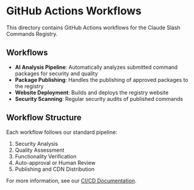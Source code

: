 # GitHub Actions Workflows

This directory contains GitHub Actions workflows for the Claude Slash Commands Registry.

## Workflows

- **AI Analysis Pipeline**: Automatically analyzes submitted command packages for security and quality
- **Package Publishing**: Handles the publishing of approved packages to the registry
- **Website Deployment**: Builds and deploys the registry website
- **Security Scanning**: Regular security audits of published commands

## Workflow Structure

Each workflow follows our standard pipeline:
1. Security Analysis
2. Quality Assessment  
3. Functionality Verification
4. Auto-approval or Human Review
5. Publishing and CDN Distribution

For more information, see our [CI/CD Documentation](../../docs/cicd.md).